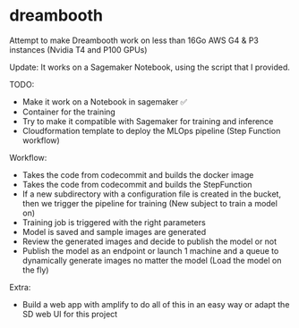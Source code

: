 # dreambooth

Attempt to make Dreambooth work on less than 16Go AWS G4 & P3 instances (Nvidia T4 and P100 GPUs)

Update: It works on a Sagemaker Notebook, using the script that I provided.

TODO:

- Make it work on a Notebook in sagemaker ✅
- Container for the training
- Try to make it compatible with Sagemaker for training and inference
-  Cloudformation template to deploy the MLOps pipeline (Step Function workflow)

Workflow:

- Takes the code from codecommit and builds the docker image
- Takes the code from codecommit and builds the StepFunction 
-  If a new subdirectory with a configuration file is created in the bucket, then we trigger the pipeline for training (New subject to train a model on)
- Training job is triggered with the right parameters
- Model is saved and sample images are generated 
- Review the generated images and decide to publish the model or not
- Publish the model as an endpoint or launch 1 machine and a queue to dynamically generate images no matter the model (Load the model on the fly)

Extra: 

- Build a web app with amplify to do all of this in an easy way or adapt the SD web UI for this project

